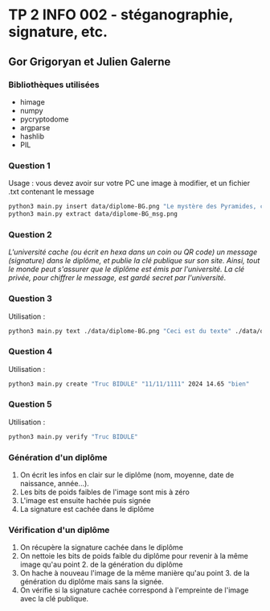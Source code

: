 # TP 2 INFO 002 - stéganographie, signature, etc.

## Gor Grigoryan et Julien Galerne

### Bibliothèques utilisées

- himage
- numpy
- pycryptodome
- argparse
- hashlib
- PIL

### Question 1

Usage : vous devez avoir sur votre PC une image à modifier, et un fichier .txt contenant le message

```sh
python3 main.py insert data/diplome-BG.png "Le mystère des Pyramides, c’est le mystère de la conscience dans laquelle on n’entre pas." data/diplome-BG_msg.png
python3 main.py extract data/diplome-BG_msg.png
```

### Question 2

_L'université cache (ou écrit en hexa dans un coin ou QR code) un message (signature) dans le diplôme, et publie la clé publique sur son site. Ainsi, tout le monde peut s'assurer que le diplôme est émis par l'université. La clé privée, pour chiffrer le message, est gardé secret par l'université._

### Question 3
Utilisation :
```sh
python3 main.py text ./data/diplome-BG.png "Ceci est du texte" ./data/output-text.png
```

### Question 4
Utilisation :
```sh
python3 main.py create "Truc BIDULE" "11/11/1111" 2024 14.65 "bien"
```

### Question 5
Utilisation :
```sh
python3 main.py verify "Truc BIDULE"
```

### Génération d'un diplôme
1. On écrit les infos en clair sur le diplôme (nom, moyenne, date de naissance, année...).
2. Les bits de poids faibles de l'image sont mis à zéro
3. L'image est ensuite hachée puis signée 
4. La signature est cachée dans le diplôme

### Vérification d'un diplôme
1. On récupère la signature cachée dans le diplôme
2. On nettoie les bits de poids faible du diplôme pour revenir à la même image qu'au point 2. de la génération du diplôme
3. On hache à nouveau l'image de la même manière qu'au point 3. de la génération du diplôme mais sans la signée.
4. On vérifie si la signature cachée correspond à l'empreinte de l'image avec la clé publique.